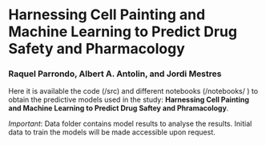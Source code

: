 # Harnessing Cell Painting and Machine Learning to Predict Drug Safety and Pharmacology  
### Raquel Parrondo, Albert A. Antolin, and Jordi Mestres

Here it is available the code (/src) and different notebooks (/notebooks/ ) to obtain the predictive models used in the study: **Harnessing Cell Painting and Machine Learning to Predict Drug Saftey and Phramacology**. 

*Important*: Data folder contains model results to analyse the results. Initial data to train the models will be made accessible upon request.
